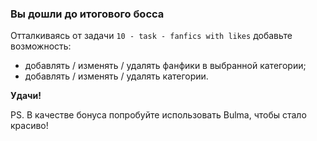 ### Вы дошли до итогового босса

Отталкиваясь от задачи `10 - task - fanfics with likes` добавьте возможность:
 - добавлять / изменять / удалять фанфики в выбранной категории;
 - добавлять / изменять / удалять категории.

**Удачи!**

PS. В качестве бонуса попробуйте использовать Bulma, чтобы стало красиво!